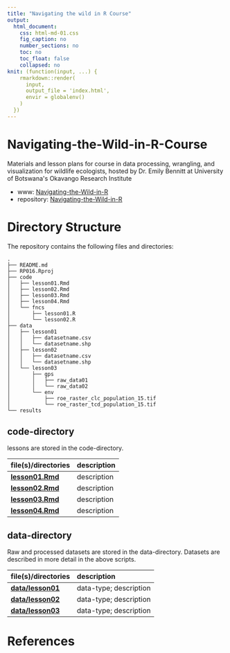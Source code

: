 ```yaml
---
title: "Navigating the wild in R Course"
output:
  html_document:
    css: html-md-01.css
    fig_caption: no
    number_sections: no
    toc: no
    toc_float: false
    collapsed: no
knit: (function(input, ...) {
    rmarkdown::render(
      input,
      output_file = 'index.html',
      envir = globalenv()
    )
  })
---
```



# Navigating-the-Wild-in-R-Course

Materials and lesson plans for course in data processing, wrangling, and visualization for wildlife ecologists, hosted by Dr. Emily Bennitt at University of Botswana's Okavango Research Institute

* www: [Navigating-the-Wild-in-R](https://WhitneyH1317.github.io/Navigating-the-Wild-in-R-Course/) 
* repository: [Navigating-the-Wild-in-R](https://github.com/WhitneyH1317/Navigating-the-Wild-in-R-Course) 

# Directory Structure 

The repository contains the following files and directories:

```
. 
├── README.md
├── RP016.Rproj
├── code
│   ├── lesson01.Rmd
│   ├── lesson02.Rmd
│   ├── lesson03.Rmd
│   ├── lesson04.Rmd
│   └── fncs
│       ├── lesson01.R
│       └── lesson02.R
├── data
│   ├── lesson01
│   │   ├── datasetname.csv
│   │   └── datasetname.shp
│   ├── lesson02
│   │   ├── datasetname.csv
│   │   └── datasetname.shp
│   └── lesson03
│       ├── gps
│       │   ├── raw_data01
│       │   └── raw_data02
│       └── env
│           ├── roe_raster_clc_population_15.tif
│           └── roe_raster_tcd_population_15.tif
└── results
```

## code-directory 

lessons are stored in the code-directory. 

|  file(s)/directories                   |   description                                                                                      |
|:----------------------------------------|:----------------------------------------------------------------------------------------------------|
| **[lesson01.Rmd](https://github.com/EUROMAMMALS/Navigating-the-Wild-in-R-Course/blob/main/code/lesson01.Rmd)** |      description         |
| **[lesson02.Rmd](https://github.com/EUROMAMMALS/Navigating-the-Wild-in-R-Course/blob/main/code/lesson02.Rmd)** |      description         | 
| **[lesson03.Rmd](https://github.com/EUROMAMMALS/Navigating-the-Wild-in-R-Course/blob/main/code/lesson03.Rmd)** |      description         |
| **[lesson04.Rmd](https://github.com/EUROMAMMALS/Navigating-the-Wild-in-R-Course/blob/main/code/lesson04.Rmd)** |      description         | 

## data-directory  

Raw and processed datasets are stored in the data-directory. Datasets are described in more detail in the above scripts. 

|  file(s)/directories                   |   description                                                                                      |
|:----------------------------------------|:----------------------------------------------------------------------------------------------------|
| **[data/lesson01](https://github.com/Navigating-the-Wild-in-R-Course/blob/main/data/lesson01)**       | data-type; description            |  
| **[data/lesson02](https://github.com/Navigating-the-Wild-in-R-Course/blob/main/data/lesson02)**       | data-type; description            |  
| **[data/lesson03](https://github.com/Navigating-the-Wild-in-R-Course/blob/main/data/lesson03)**       | data-type; description            |  


# References 



